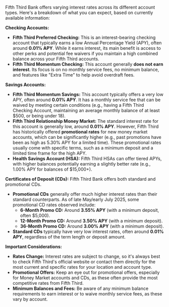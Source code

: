 Fifth Third Bank offers varying interest rates across its different account types. Here's a breakdown of what you can expect, based on currently available information:

**Checking Accounts:**
* **Fifth Third Preferred Checking:** This is an interest-bearing checking account that typically earns a low Annual Percentage Yield (APY), often around **0.01% APY**. While it earns interest, its main benefit is access to other perks and potential fee waivers if you maintain a high combined balance across your Fifth Third accounts.
* **Fifth Third Momentum Checking:** This account generally **does not earn interest**. Its focus is on no monthly service fees, no minimum balance, and features like "Extra Time" to help avoid overdraft fees.

**Savings Accounts:**
* **Fifth Third Momentum Savings:** This account typically offers a very low APY, often around **0.01% APY**. It has a monthly service fee that can be waived by meeting certain conditions (e.g., having a Fifth Third Checking Account, maintaining an average monthly balance of at least $500, or being under 18).
* **Fifth Third Relationship Money Market:** The standard interest rate for this account is generally low, around **0.01% APY**. However, Fifth Third has historically offered **promotional rates** for new money market accounts, which can be significantly higher (e.g., past promotions have been as high as 5.30% APY for a limited time). These promotional rates usually come with specific terms, such as a minimum deposit and a limited time frame for the high APY.
* **Health Savings Account (HSA):** Fifth Third HSAs can offer tiered APYs, with higher balances potentially earning a slightly better rate (e.g., 1.00% APY for balances of $15,000+).

**Certificates of Deposit (CDs):**
Fifth Third Bank offers both standard and promotional CDs.
* **Promotional CDs** generally offer much higher interest rates than their standard counterparts. As of late May/early July 2025, some promotional CD rates observed include:
    * **6-Month Promo CD:** Around **3.55% APY** (with a minimum deposit, often $5,000).
    * **12-Month Promo CD:** Around **3.50% APY** (with a minimum deposit).
    * **36-Month Promo CD:** Around **3.00% APY** (with a minimum deposit).
* **Standard CDs** typically have very low interest rates, often around **0.01% APY**, regardless of the term length or deposit amount.

**Important Considerations:**
* **Rates Change:** Interest rates are subject to change, so it's always best to check Fifth Third's official website or contact them directly for the most current and specific rates for your location and account type.
* **Promotional Offers:** Keep an eye out for promotional offers, especially for Money Market accounts and CDs, as these often provide the most competitive rates from Fifth Third.
* **Minimum Balances and Fees:** Be aware of any minimum balance requirements to earn interest or to waive monthly service fees, as these vary by account.